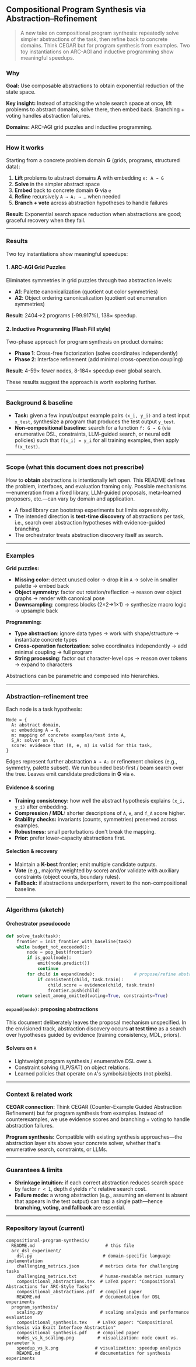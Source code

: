 ## Compositional Program Synthesis via Abstraction–Refinement

> A new take on compositional program synthesis: repeatedly solve simpler abstractions of the task, then refine back to concrete domains. Think CEGAR but for program synthesis from examples. Two toy instantiations on ARC-AGI and inductive programming show meaningful speedups.

### Why
**Goal:** Use composable abstractions to obtain exponential reduction of the state space.

**Key insight:** Instead of attacking the whole search space at once, lift problems to abstract domains, solve there, then embed back. Branching + voting handles abstraction failures.

**Domains:** ARC-AGI grid puzzles and inductive programming.

---

### How it works
Starting from a concrete problem domain **G** (grids, programs, structured data):

1. **Lift** problems to abstract domains **A** with embedding `e: A → G`  
2. **Solve** in the simpler abstract space  
3. **Embed** back to concrete domain **G** via `e`  
4. **Refine** recursively `A → A₂ → …` when needed  
5. **Branch + vote** across abstraction hypotheses to handle failures

**Result:** Exponential search space reduction when abstractions are good; graceful recovery when they fail.

---

### Results

Two toy instantiations show meaningful speedups:

#### 1. ARC-AGI Grid Puzzles
Eliminates symmetries in grid puzzles through two abstraction levels:
- **A1**: Palette canonicalization (quotient out color symmetries)
- **A2**: Object ordering canonicalization (quotient out enumeration symmetries)

**Result**: 2404→2 programs (-99.917%), 138× speedup.

#### 2. Inductive Programming (Flash Fill style)
Two-phase approach for program synthesis on product domains:
- **Phase 1**: Cross-free factorization (solve coordinates independently) 
- **Phase 2**: Interface refinement (add minimal cross-operation coupling)

**Result**: 4-59× fewer nodes, 8-184× speedup over global search.

These results suggest the approach is worth exploring further.

---

### Background & baseline
- **Task:** given a few input/output example pairs `(x_i, y_i)` and a test input `x_test`, synthesize a program that produces the test output `y_test`.  
- **Non-compositional baseline:** search for a function `f: G → G` (via enumerative DSL, constraints, LLM-guided search, or neural edit policies) such that `f(x_i) = y_i` for all training examples, then apply `f(x_test)`.

---

### Scope (what this document does **not** prescribe)
How to **obtain** abstractions is intentionally left open. This README defines the problem, interfaces, and evaluation framing only. Possible mechanisms—enumeration from a fixed library, LLM-guided proposals, meta-learned proposers, etc.—can vary by domain and application.

- A fixed library can bootstrap experiments but limits expressivity.  
- The intended direction is **test-time discovery** of abstractions per task, i.e., search over abstraction hypotheses with evidence-guided branching.  
- The orchestrator treats abstraction discovery itself as search.

---

### Examples

**Grid puzzles:**
- **Missing color**: detect unused color → drop it in `A` → solve in smaller palette → embed back
- **Object symmetry**: factor out rotation/reflection → reason over object graphs → render with canonical pose
- **Downsampling**: compress blocks (2×2→1×1) → synthesize macro logic → upsample back

**Programming:**
- **Type abstraction**: ignore data types → work with shape/structure → instantiate concrete types
- **Cross-operation factorization**: solve coordinates independently → add minimal coupling → full program
- **String processing**: factor out character-level ops → reason over tokens → expand to characters

Abstractions can be parametric and composed into hierarchies.

---

### Abstraction–refinement tree
Each node is a task hypothesis:

```text
Node = {
  A: abstract domain,
  e: embedding A → G,
  m: mapping of concrete examples/test into A,
  S_A: solver on A,
  score: evidence that (A, e, m) is valid for this task,
}
```

Edges represent further abstraction `A → A₂` or refinement choices (e.g., symmetry, palette subset). We run bounded best-first / beam search over the tree. Leaves emit candidate predictions in **G** via `e`.

#### Evidence & scoring
- **Training consistency:** how well the abstract hypothesis explains `(x_i, y_i)` after embedding.  
- **Compression / MDL:** shorter descriptions of `A`, `e`, and `f_A` score higher.  
- **Stability checks:** invariants (counts, symmetries) preserved across examples.  
- **Robustness:** small perturbations don't break the mapping.  
- **Prior:** prefer lower-capacity abstractions first.

#### Selection & recovery
- Maintain a **K-best** frontier; emit multiple candidate outputs.  
- **Vote** (e.g., majority weighted by score) and/or validate with auxiliary constraints (object counts, boundary rules).  
- **Fallback:** if abstractions underperform, revert to the non-compositional baseline.

---

### Algorithms (sketch)
#### Orchestrator pseudocode
```python
def solve_task(task):
    frontier = init_frontier_with_baseline(task)
    while budget_not_exceeded():
        node = pop_best(frontier)
        if is_goal(node):
            emit(node.predict())
            continue
        for child in expand(node):               # propose/refine abstractions
            if consistent(child, task.train):
                child.score = evidence(child, task.train)
                frontier.push(child)
    return select_among_emitted(voting=True, constraints=True)
```

#### `expand(node)`: proposing abstractions
This document deliberately leaves the proposal mechanism unspecified. In the envisioned track, abstraction discovery occurs **at test time** as a search over hypotheses guided by evidence (training consistency, MDL, priors).

#### Solvers on `A`
- Lightweight program synthesis / enumerative DSL over `A`.  
- Constraint solving (ILP/SAT) on object relations.  
- Learned policies that operate on `A`'s symbols/objects (not pixels).

---

### Context & related work

**CEGAR connection:** Think CEGAR (Counter-Example Guided Abstraction Refinement) but for program synthesis from examples. Instead of counterexamples, we use evidence scores and branching + voting to handle abstraction failures.

**Program synthesis:** Compatible with existing synthesis approaches—the abstraction layer sits above your concrete solver, whether that's enumerative search, constraints, or LLMs.



---

### Guarantees & limits
- **Shrinkage intuition:** if each correct abstraction reduces search space by factor `r < 1`, depth `d` yields `r^d` relative search cost.  
- **Failure mode:** a wrong abstraction (e.g., assuming an element is absent that appears in the test output) can trap a single path—hence **branching, voting, and fallback** are essential.

---

### Repository layout (current)
```text
compositional-program-synthesis/
  README.md                           # this file
  arc_dsl_experiment/
    dsl.py                           # domain-specific language implementation
    challenging_metrics.json        # metrics data for challenging tasks
    challenging_metrics.txt         # human-readable metrics summary
    compositional_abstractions.tex  # LaTeX paper: "Compositional Abstractions for ARC-Style Tasks"
    compositional_abstractions.pdf  # compiled paper
    README.md                       # documentation for DSL experiments
  program_synthesis/
    scaling.py                      # scaling analysis and performance evaluation
    compositional_synthesis.tex    # LaTeX paper: "Compositional Synthesis via Exact Interface Abstraction"
    compositional_synthesis.pdf    # compiled paper
    nodes_vs_k_scaling.png         # visualization: node count vs. parameter k
    speedup_vs_k.png              # visualization: speedup analysis
    README.md                     # documentation for synthesis experiments
```
